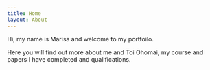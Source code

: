 ```yaml
---
title: Home
layout: About
---
```

Hi, my name is Marisa and welcome to my portfoilo.

Here you will find out more about me and Toi Ohomai, my course and papers I have completed and qualifications.
